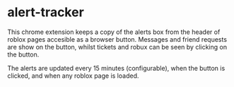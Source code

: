 alert-tracker
=============

This chrome extension keeps a copy of the alerts box from the header of roblox pages accesible as a browser button. Messages and friend requests are show on the button, whilst tickets and robux can be seen by clicking on the button.

The alerts are updated every 15 minutes (configurable), when the button is clicked, and when any roblox page is loaded.